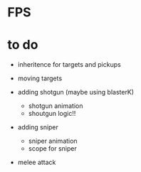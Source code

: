 # FPS

# to do
- inheritence for targets and pickups
- moving targets

- adding shotgun (maybe using blasterK)
	- shotgun animation
	- shoutgun logic!!

- adding sniper
	- sniper animation
	- scope for sniper

- melee attack
